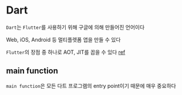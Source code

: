 # Dart

`Dart`는 `Flutter`를 사용하기 위해 구글에 의해 만들어진 언어이다

Web, iOS, Android 등 멀티플렛폼 앱을 만들 수 있다

`Flutter`의 장점 중 하나로 AOT, JIT를 꼽을 수 있다 [ref](https://inherited.tistory.com/16)

## main function

`main function`은 모든 다트 프로그램의 entry point이기 때문에 매우 중요하다
